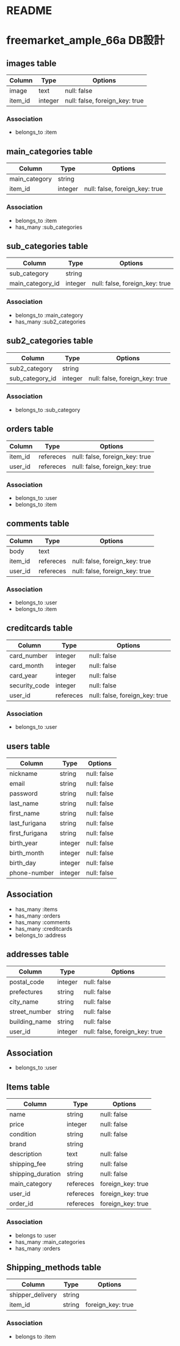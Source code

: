 # README


# freemarket_ample_66a DB設計


## images table

|Column|Type|Options|
|------|----|-------|
|image|text|null: false|
|item_id|integer|null: false, foreign_key: true|

### Association
- belongs_to :item


## main_categories table

|Column|Type|Options|
|------|----|-------|
|main_category|string|
|item_id|integer|null: false, foreign_key: true|

### Association
- belongs_to :item
- has_many :sub_categories


## sub_categories table

|Column|Type|Options|
|------|----|-------|
|sub_category|string|
|main_category_id|integer|null: false, foreign_key: true|

### Association
- belongs_to :main_category
- has_many :sub2_categories


## sub2_categories table

|Column|Type|Options|
|------|----|-------|
|sub2_category|string|
|sub_category_id|integer|null: false, foreign_key: true|

### Association
- belongs_to :sub_category


## orders table
|Column|Type|Options|
|------|----|-------|
|item_id| refereces|null: false, foreign_key: true|
|user_id| refereces|null: false, foreign_key: true|

### Association
- belongs_to :user
- belongs_to :item





## comments table
|Column|Type|Options|
|------|----|-------|
|body|text||
|item_id| refereces|null: false, foreign_key: true|
|user_id| refereces|null: false, foreign_key: true|


### Association
- belongs_to :user
- belongs_to :item



## creditcards table
|Column|Type|Options|
|------|----|-------|
|card_number|integer|null: false|
|card_month|integer|null: false|
|card_year|integer|null: false|
|security_code|integer|null: false|
|user_id| refereces|null: false, foreign_key: true|


### Association
- belongs_to :user
  



## users table
|Column|Type|Options|
|------|----|-------|
|nickname|string|null: false|
|email|string|null: false|
|password|string|null: false|
|last_name|string|null: false|
|first_name|string|null: false|
|last_furigana|string|null: false|
|first_furigana|string|null: false|
|birth_year|integer|null: false|
|birth_month|integer|null: false|
|birth_day|integer|null: false|
|phone-number|integer|null: false|


## Association
- has_many :items
- has_many :orders
- has_many :comments
- has_many :creditcards
- belongs_to :address



## addresses table
|Column|Type|Options|
|------|----|-------|
|postal_code|integer|null: false|
|prefectures|string|null: false|
|city_name|string|null: false|
|street_number|string|null: false|
|building_name|string|null: false|
|user_id|integer|null: false, foreign_key: true|

## Association
- belongs_to :user

 ## Items table
 |Column|Type|Options|
 |---|---|---|
 |name|string|null: false|
 |price|integer|null: false|
 |condition|string|null: false|
 |brand|string|
 |description|text|null: false|
 |shipping_fee|string|null: false|
 |shipping_duration|string|null: false|
 |main_category|refereces|foreign_key: true|
 |user_id|refereces|foreign_key: true|
 |order_id|refereces|foreign_key: true|
 
 ### Association
 - belongs to :user
 - has_many :main_categories
 - has_many :orders


 ## Shipping_methods table
 |Column|Type|Options|
 |---|---|---|
 |shipper_delivery|string|
 |item_id|string|foreign_key: true|

 ### Association
 - belongs to :item